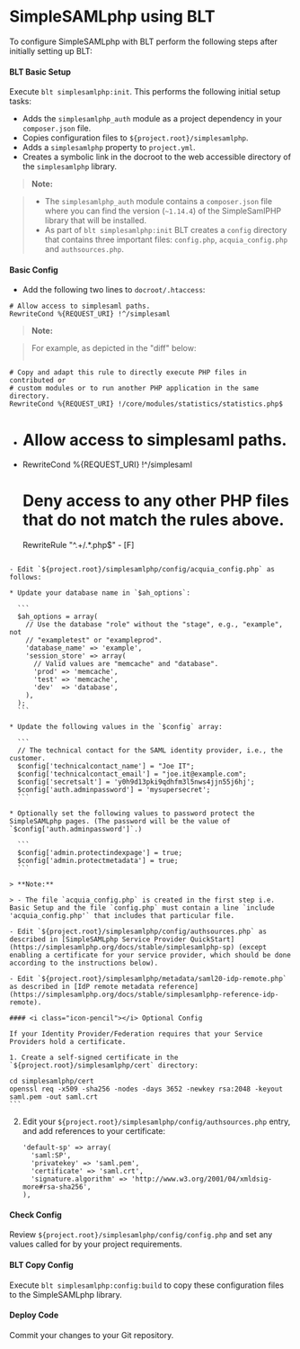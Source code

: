 # SimpleSAMLphp using BLT

To configure SimpleSAMLphp with BLT perform the following steps after initially setting up BLT:

#### <i class="icon-code"></i>  BLT Basic Setup
Execute `blt simplesamlphp:init`. This performs the following initial setup tasks:

  * Adds the `simplesamlphp_auth` module as a project dependency in your `composer.json` file.
  * Copies configuration files to `${project.root}/simplesamlphp`.
  * Adds a `simplesamlphp` property to `project.yml`.
  * Creates a symbolic link in the docroot to the web accessible directory of the `simplesamlphp` library.

> **Note:**

> - The `simplesamlphp_auth` module contains a `composer.json` file where you can find the version (`~1.14.4`) of the SimpleSamlPHP library that will be installed.
> - As part of `blt simplesamlphp:init` BLT creates a `config` directory that contains three important files: `config.php`, `acquia_config.php` and `authsources.php`.

#### <i class="icon-pencil"></i> Basic Config

 - Add the following two lines to `docroot/.htaccess`:

  ```
  # Allow access to simplesaml paths.
  RewriteCond %{REQUEST_URI} !^/simplesaml
  ```

> **Note:**

> For example, as depicted in the "diff" below: 
> ```
    # Copy and adapt this rule to directly execute PHP files in contributed or
    # custom modules or to run another PHP application in the same directory.
    RewriteCond %{REQUEST_URI} !/core/modules/statistics/statistics.php$
  + # Allow access to simplesaml paths.
  + RewriteCond %{REQUEST_URI} !^/simplesaml
    # Deny access to any other PHP files that do not match the rules above.
    RewriteRule "^.+/.*\.php$" - [F]
  ```

- Edit `${project.root}/simplesamlphp/config/acquia_config.php` as follows:

  * Update your database name in `$ah_options`:

    ```
    $ah_options = array(
      // Use the database "role" without the "stage", e.g., "example", not
      // "exampletest" or "exampleprod".
      'database_name' => 'example',
      'session_store' => array(
        // Valid values are "memcache" and "database".
        'prod' => 'memcache',
        'test' => 'memcache',
        'dev'  => 'database',
      ),
    );
    ```

  * Update the following values in the `$config` array:

    ```
    // The technical contact for the SAML identity provider, i.e., the customer.
    $config['technicalcontact_name'] = "Joe IT";
    $config['technicalcontact_email'] = "joe.it@example.com";
    $config['secretsalt'] = 'y0h9d13pki9qdhfm3l5nws4jjn55j6hj';
    $config['auth.adminpassword'] = 'mysupersecret';
    ```

  * Optionally set the following values to password protect the SimpleSAMLphp pages. (The password will be the value of `$config['auth.adminpassword']`.)

    ```
    $config['admin.protectindexpage'] = true;
    $config['admin.protectmetadata'] = true;
    ```

> **Note:**

> - The file `acquia_config.php` is created in the first step i.e. Basic Setup and the file `config.php` must contain a line `include 'acquia_config.php'` that includes that particular file.

- Edit `${project.root}/simplesamlphp/config/authsources.php` as described in [SimpleSAMLphp Service Provider QuickStart](https://simplesamlphp.org/docs/stable/simplesamlphp-sp) (except enabling a certificate for your service provider, which should be done according to the instructions below).

- Edit `${project.root}/simplesamlphp/metadata/saml20-idp-remote.php` as described in [IdP remote metadata reference](https://simplesamlphp.org/docs/stable/simplesamlphp-reference-idp-remote).

#### <i class="icon-pencil"></i> Optional Config

If your Identity Provider/Federation requires that your Service Providers hold a certificate.
	
 1. Create a self-signed certificate in the `${project.root}/simplesamlphp/cert` directory: 
   ```
    cd simplesamlphp/cert
    openssl req -x509 -sha256 -nodes -days 3652 -newkey rsa:2048 -keyout saml.pem -out saml.crt
    ```
    
 2. Edit your `${project.root}/simplesamlphp/config/authsources.php` entry, and add references to your certificate:
    ```
    'default-sp' => array(
      'saml:SP',
      'privatekey' => 'saml.pem',
      'certificate' => 'saml.crt',
      'signature.algorithm' => 'http://www.w3.org/2001/04/xmldsig-more#rsa-sha256',
    ),
    ```

#### <i class="icon-check"></i> Check Config

Review `${project.root}/simplesamlphp/config/config.php` and set any values called for by your project requirements.

#### <i class="icon-code"></i> BLT Copy Config

Execute `blt simplesamlphp:config:build` to copy these configuration files to the SimpleSAMLphp library.

#### <i class="icon-provider-github"></i> Deploy Code
Commit your changes to your Git repository.